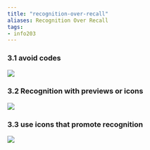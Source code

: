 ```yaml
---
title: "recognition-over-recall"
aliases: Recognition Over Recall
tags: 
- info203
---
```


### 3.1 avoid codes

![](https://i.imgur.com/B8sJxd6.png)

### 3.2 Recognition with previews or icons

![](https://i.imgur.com/UBmJl6Y.png)

### 3.3 use icons that promote recognition

![](https://i.imgur.com/adjt5nv.png)
